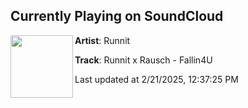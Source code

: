 ## Currently Playing on SoundCloud

[<img align="left" width="100" src="https://i1.sndcdn.com/artworks-2Qsul8ZMqYKbkJSz-ypFXHg-t500x500.png">](https://soundcloud.com/runnitofficial/f4u)

**Artist**: Runnit 

**Track**: Runnit x Rausch - Fallin4U

Last updated at 2/21/2025, 12:37:25 PM
